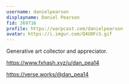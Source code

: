 ```yaml
---
username: danielpearson
displayname: Daniel Pearson
fid: 369716
profile: https://warpcast.com/danielpearson
avatar: https://i.imgur.com/Q4UOFcS.gif
---
```

Generative art collector and appreciator.   
  
https://www.fxhash.xyz/u/dan_pea14  
  
https://verse.works/@dan_pea14  
